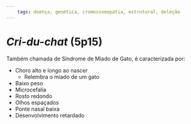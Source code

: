 ```yaml
---
	tags: doença, genética, cromossomopatia, estrutural, deleção
---
```

# *Cri-du-chat* (5p15)
Também chamada de Síndrome de Miado de Gato, é caracterizada por:
- Choro alto e longo ao nascer
	- Relembra o miado de um gato
- Baixo peso
- Microcefalia
- Rosto redondo
- Olhos espaçados
- Ponte nasal baixa
- Desenvolvimento retardado